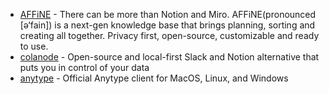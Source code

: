 - [AFFiNE](https://github.com/toeverything/AFFiNE) - There can be more than Notion and Miro. AFFiNE(pronounced [ə‘fain]) is a next-gen knowledge base that brings planning, sorting and creating all together. Privacy first, open-source, customizable and ready to use.
- [colanode](https://github.com/colanode/colanode) - Open-source and local-first Slack and Notion alternative that puts you in control of your data
- [anytype](https://github.com/anyproto) - Official Anytype client for MacOS, Linux, and Windows
